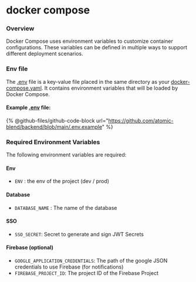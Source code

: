 # docker compose

### Overview

Docker Compose uses environment variables to customize container configurations. These variables can be defined in multiple ways to support different deployment scenarios.



### Env file

The [.env](https://vscode-file/vscode-app/Applications/Visual%20Studio%20Code%20-%20Insiders.app/Contents/Resources/app/out/vs/code/electron-sandbox/workbench/workbench.html) file is a key-value file placed in the same directory as your [docker-compose.yaml](https://vscode-file/vscode-app/Applications/Visual%20Studio%20Code%20-%20Insiders.app/Contents/Resources/app/out/vs/code/electron-sandbox/workbench/workbench.html). It contains environment variables that will be loaded by Docker Compose.

#### Example [.env](https://vscode-file/vscode-app/Applications/Visual%20Studio%20Code%20-%20Insiders.app/Contents/Resources/app/out/vs/code/electron-sandbox/workbench/workbench.html) file:

{% @github-files/github-code-block url="https://github.com/atomic-blend/backend/blob/main/.env.example" %}

### Required Environment Variables

The following environment variables are required:

#### Env

* `ENV` : the env of the project (dev / prod)

#### Database

* `DATABASE_NAME` : The name of the database

#### SSO

* `SSO_SECRET`: Secret to generate and sign JWT Secrets

#### Firebase (optional)

* `GOOGLE_APPLICATION_CREDENTIALS`: The path of the google JSON credentials to use Firebase (for notifications)
* `FIREBASE_PROJECT_ID`: The project ID of the Firebase Project

